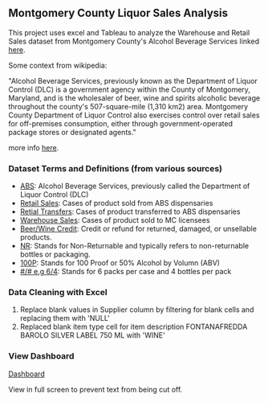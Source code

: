 ## Montgomery County Liquor Sales Analysis

This project uses excel and Tableau to analyze the Warehouse and Retail Sales dataset from Montgomery County's Alcohol Beverage Services linked <a href="https://data.montgomerycountymd.gov/Community-Recreation/Warehouse-and-Retail-Sales/v76h-r7br/about_data" target="_blank">here</a>.

Some context from wikipedia:

"Alcohol Beverage Services, previously known as the Department of Liquor Control (DLC) is a government agency within the County of Montgomery, Maryland, and is the wholesaler of beer, wine and spirits alcoholic beverage throughout the county's 507-square-mile (1,310 km2) area. Montgomery County Department of Liquor Control also exercises control over retail sales for off-premises consumption, either through government-operated package stores or designated agents."

more info <a href="https://en.wikipedia.org/wiki/Montgomery_County_Alcohol_Beverage_Services" target="_blank">here</a>.

### Dataset Terms and Definitions (from various sources)
- <u>ABS</u>: Alcohol Beverage Services, previously called the Department of Liquor Control (DLC)
- <u>Retail Sales</u>: Cases of product sold from ABS dispensaries
- <u>Retial Transfers</u>: Cases of product transferred to ABS dispensaries
- <u>Warehouse Sales</u>: Cases of product sold to MC licensees
- <u>Beer/Wine Credit</u>: Credit or refund for returned, damaged, or unsellable products.
- <u>NR</u>: Stands for Non-Returnable and typically refers to non-returnable bottles or packaging.
- <u>100P</u>: Stands for 100 Proof or 50% Alcohol by Volumn (ABV)
- <u>#/# e.g 6/4</u>: Stands for 6 packs per case and 4 bottles per pack

### Data Cleaning with Excel
1. Replace blank values in Supplier column by filtering for blank cells and replacing them with 'NULL'
2. Replaced blank item type cell for item description FONTANAFREDDA BAROLO SILVER LABEL 750 ML with 'WINE'

### View Dashboard
<a href="https://public.tableau.com/app/profile/jennifer.le2881/viz/sales_17423555670390/SalesDashboard" target="_blank">Dashboard</a>

View in full screen to prevent text from being cut off.